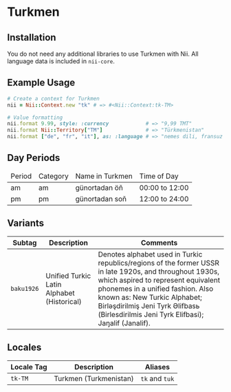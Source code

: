 <!-- This file has been generated. Source: src/docs/languages/_template.md.erb -->

# Turkmen

## Installation

You do not need any additional libraries to use Turkmen with Nii.
All language data is included in `nii-core`.

## Example Usage

``` ruby
# Create a context for Turkmen
nii = Nii::Context.new "tk" # => #<Nii::Context:tk-TM>

# Value formatting
nii.format 9.99, style: :currency            # => "9,99 TMT"
nii.format Nii::Territory["TM"]              # => "Türkmenistan"
nii.format ["de", "fr", "it"], as: :language # => "nemes dili, fransuz dili we italýan dili"
```

## Day Periods


<table>
  <thead>
    <tr>
      <td>Period</td>
      <td>Category</td>
      <td>Name in Turkmen</td>
      <td>Time of Day</td>
    </tr>
  </thead>
  <tbody>
    <tr>
      <td>am</td>
      <td>am</td>
      <td>günortadan öň</td>
      <td>00:00 to 12:00</td>
    </tr>
    <tr>
      <td>pm</td>
      <td>pm</td>
      <td>günortadan soň</td>
      <td>12:00 to 24:00</td>
    </tr>
  </tbody>
</table>


## Variants

<table>
  <thead>
    <tr>
      <th>Subtag</th>
      <th>Description</th>
      <th>Comments</th>
    </tr>
  </thead>
  <tbody>
    <tr>
      <td><code>baku1926</code></td>
      <td>Unified Turkic Latin Alphabet (Historical)</td>
      <td>Denotes alphabet used in Turkic republics/regions of the former USSR in late 1920s, and throughout 1930s, which aspired to represent equivalent phonemes in a unified fashion. Also known as: New Turkic Alphabet; Birlәşdirilmiş Jeni Tyrk Әlifbasь (Birlesdirilmis Jeni Tyrk Elifbasi); Jaŋalif (Janalif).</td>
    </tr>
  </tbody>
</table>

## Locales

<table>
  <thead>
    <tr>
      <th>Locale Tag</th>
      <th>Description</th>
      <th>Aliases</th>
    </tr>
  </thead>
  <tbody>
    <tr>
      <td><code>tk-TM</code></td>
      <td>Turkmen (Turkmenistan)</td>
      <td><code>tk</code> and <code>tuk</code></td>
    </tr>
  </tbody>
</table>

